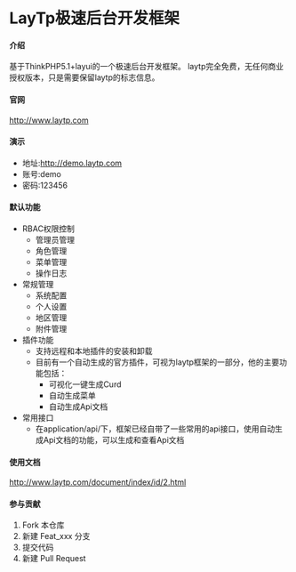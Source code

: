 # LayTp极速后台开发框架

#### 介绍
基于ThinkPHP5.1+layui的一个极速后台开发框架。
laytp完全免费，无任何商业授权版本，只是需要保留laytp的标志信息。

#### 官网
http://www.laytp.com

#### 演示
- 地址:http://demo.laytp.com
- 账号:demo
- 密码:123456

#### 默认功能
- RBAC权限控制
  - 管理员管理
  - 角色管理
  - 菜单管理
  - 操作日志
- 常规管理
  - 系统配置
  - 个人设置
  - 地区管理
  - 附件管理
- 插件功能
  - 支持远程和本地插件的安装和卸载
  - 目前有一个自动生成的官方插件，可视为laytp框架的一部分，他的主要功能包括：
    - 可视化一键生成Curd
    - 自动生成菜单
    - 自动生成Api文档
- 常用接口
  - 在application/api/下，框架已经自带了一些常用的api接口，使用自动生成Api文档的功能，可以生成和查看Api文档


#### 使用文档

http://www.laytp.com/document/index/id/2.html

#### 参与贡献

1.  Fork 本仓库
2.  新建 Feat_xxx 分支
3.  提交代码
4.  新建 Pull Request
